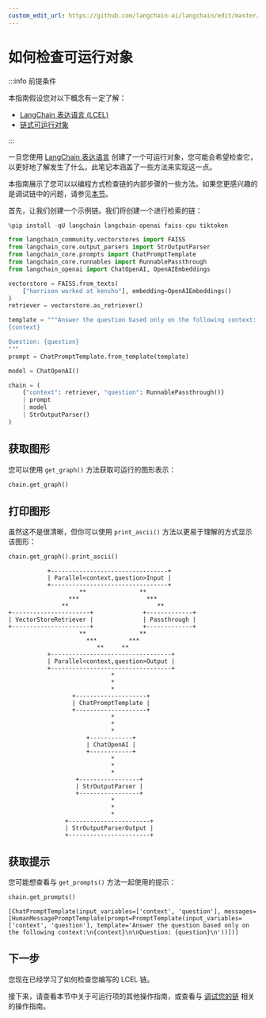 ```yaml
---
custom_edit_url: https://github.com/langchain-ai/langchain/edit/master/docs/docs/how_to/inspect.ipynb
---
```


# 如何检查可运行对象

:::info 前提条件

本指南假设您对以下概念有一定了解：
- [LangChain 表达语言 (LCEL)](/docs/concepts/#langchain-expression-language)
- [链式可运行对象](/docs/how_to/sequence/)

:::

一旦您使用 [LangChain 表达语言](/docs/concepts/#langchain-expression-language) 创建了一个可运行对象，您可能会希望检查它，以更好地了解发生了什么。此笔记本涵盖了一些方法来实现这一点。

本指南展示了您可以以编程方式检查链的内部步骤的一些方法。如果您更感兴趣的是调试链中的问题，请参见[本节](/docs/how_to/debugging)。

首先，让我们创建一个示例链。我们将创建一个进行检索的链：

```python
%pip install -qU langchain langchain-openai faiss-cpu tiktoken
```

```python
from langchain_community.vectorstores import FAISS
from langchain_core.output_parsers import StrOutputParser
from langchain_core.prompts import ChatPromptTemplate
from langchain_core.runnables import RunnablePassthrough
from langchain_openai import ChatOpenAI, OpenAIEmbeddings

vectorstore = FAISS.from_texts(
    ["harrison worked at kensho"], embedding=OpenAIEmbeddings()
)
retriever = vectorstore.as_retriever()

template = """Answer the question based only on the following context:
{context}

Question: {question}
"""
prompt = ChatPromptTemplate.from_template(template)

model = ChatOpenAI()

chain = (
    {"context": retriever, "question": RunnablePassthrough()}
    | prompt
    | model
    | StrOutputParser()
)
```

## 获取图形

您可以使用 `get_graph()` 方法获取可运行的图形表示：


```python
chain.get_graph()
```

## 打印图形

虽然这不是很清晰，但你可以使用 `print_ascii()` 方法以更易于理解的方式显示该图形：

```python
chain.get_graph().print_ascii()
```
```output
           +---------------------------------+         
           | Parallel<context,question>Input |         
           +---------------------------------+         
                    **               **                
                 ***                   ***             
               **                         **           
+----------------------+              +-------------+  
| VectorStoreRetriever |              | Passthrough |  
+----------------------+              +-------------+  
                    **               **                
                      ***         ***                  
                         **     **                     
           +----------------------------------+        
           | Parallel<context,question>Output |        
           +----------------------------------+        
                             *                         
                             *                         
                             *                         
                  +--------------------+               
                  | ChatPromptTemplate |               
                  +--------------------+               
                             *                         
                             *                         
                             *                         
                      +------------+                   
                      | ChatOpenAI |                   
                      +------------+                   
                             *                         
                             *                         
                             *                         
                   +-----------------+                 
                   | StrOutputParser |                 
                   +-----------------+                 
                             *                         
                             *                         
                             *                         
                +-----------------------+              
                | StrOutputParserOutput |              
                +-----------------------+
```

## 获取提示

您可能想查看与 `get_prompts()` 方法一起使用的提示：


```python
chain.get_prompts()
```



```output
[ChatPromptTemplate(input_variables=['context', 'question'], messages=[HumanMessagePromptTemplate(prompt=PromptTemplate(input_variables=['context', 'question'], template='Answer the question based only on the following context:\n{context}\n\nQuestion: {question}\n'))])]
```

## 下一步

您现在已经学习了如何检查您编写的 LCEL 链。

接下来，请查看本节中关于可运行项的其他操作指南，或查看与 [调试您的链](/docs/how_to/debugging) 相关的操作指南。
